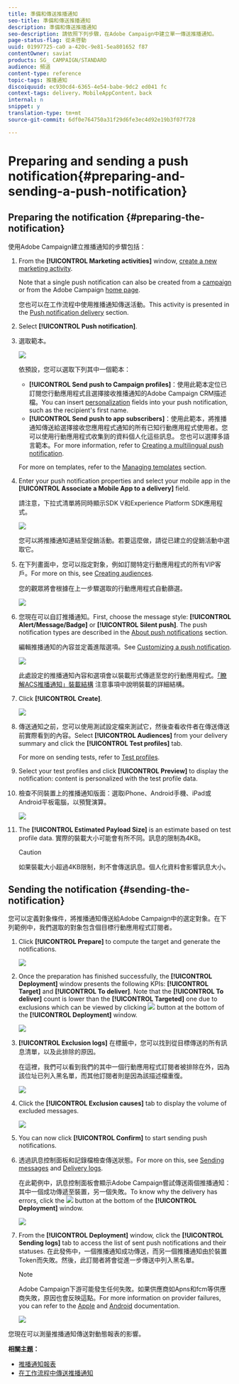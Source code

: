 ```yaml
---
title: 準備和傳送推播通知
seo-title: 準備和傳送推播通知
description: 準備和傳送推播通知
seo-description: 請依照下列步驟，在Adobe Campaign中建立單一傳送推播通知。
page-status-flag: 從未啓動
uuid: 01997725-ca0 a-420c-9e81-5ea801652 f87
contentOwner: saviat
products: SG_ CAMPAIGN/STANDARD
audience: 頻道
content-type: reference
topic-tags: 推播通知
discoiquuid: ec930cd4-6365-4e54-babe-9dc2 ed041 fc
context-tags: delivery，MobileAppContent，back
internal: n
snippet: y
translation-type: tm+mt
source-git-commit: 6df0e764750a31f29d6fe3ec4d92e19b3f07f728

---
```



# Preparing and sending a push notification{#preparing-and-sending-a-push-notification}

## Preparing the notification {#preparing-the-notification}

使用Adobe Campaign建立推播通知的步驟包括：

1. From the **[!UICONTROL Marketing activities]** window, [create a new marketing activity](../../start/using/marketing-activities.md#creating-a-marketing-activity).

   Note that a single push notification can also be created from a [campaign](../../start/using/marketing-activities.md#creating-a-marketing-activity) or from the Adobe Campaign [home page](../../start/using/interface-description.md#home-page).

   您也可以在工作流程中使用推播通知傳送活動。This activity is presented in the [Push notification delivery](../../automating/using/push-notification-delivery.md) section.

1. Select **[!UICONTROL Push notification]**.
1. 選取範本。

   ![](assets/push_notif_type.png)

   依預設，您可以選取下列其中一個範本：

   * **[!UICONTROL Send push to Campaign profiles]**：使用此範本定位已訂閱您行動應用程式且選擇接收推播通知的Adobe Campaign CRM描述檔。You can insert [personalization](../../designing/using/inserting-a-personalization-field.md) fields into your push notification, such as the recipient's first name.
   * **[!UICONTROL Send push to app subscribers]**：使用此範本，將推播通知傳送給選擇接收您應用程式通知的所有已知行動應用程式使用者。您可以使用行動應用程式收集到的資料個人化這些訊息。
   您也可以選擇多語言範本。For more information, refer to [Creating a multilingual push notification](../../channels/using/creating-a-multilingual-push-notification.md).

   For more on templates, refer to the [Managing templates](../../start/using/about-templates.md) section.

1. Enter your push notification properties and select your mobile app in the **[!UICONTROL Associate a Mobile App to a delivery]** field.

   請注意，下拉式清單將同時顯示SDK V和Experience Platform SDK應用程式。

   ![](assets/push_notif_properties.png)

   您可以將推播通知連結至促銷活動。若要這麼做，請從已建立的促銷活動中選取它。

1. 在下列畫面中，您可以指定對象，例如訂閱特定行動應用程式的所有VIP客戶。For more on this, see [Creating audiences](../../audiences/using/creating-audiences.md).

   您的觀眾將會根據在上一步驟選取的行動應用程式自動篩選。

   ![](assets/push_notif_audience.png)

1. 您現在可以自訂推播通知。First, choose the message style: **[!UICONTROL Alert/Message/Badge]** or **[!UICONTROL Silent push]**. The push notification types are described in the [About push notifications](../../channels/using/about-push-notifications.md) section.

   編輯推播通知的內容並定義進階選項。See [Customizing a push notification](../../channels/using/customizing-a-push-notification.md).

   ![](assets/push_notif_content.png)

   此處設定的推播通知內容和選項會以裝載形式傳遞至您的行動應用程式。[「瞭解ACS推播通知」裝載結構](https://helpx.adobe.com/campaign/kb/understanding-campaign-standard-push-notifications-payload-struc.html) 注意事項中說明裝載的詳細結構。

1. Click **[!UICONTROL Create]**.

   ![](assets/push_notif_content_2.png)

1. 傳送通知之前，您可以使用測試設定檔來測試它，然後查看收件者在傳送傳送前實際看到的內容。Select **[!UICONTROL Audiences]** from your delivery summary and click the **[!UICONTROL Test profiles]** tab.

   For more on sending tests, refer to [Test profiles](../../sending/using/managing-test-profiles-and-sending-proofs.md).

1. Select your test profiles and click **[!UICONTROL Preview]** to display the notification: content is personalized with the test profile data.
1. 檢查不同裝置上的推播通知版面：選取iPhone、Android手機、iPad或Android平板電腦，以預覽演算。

   ![](assets/push_notif_preview.png)

1. The **[!UICONTROL Estimated Payload Size]** is an estimate based on test profile data. 實際的裝載大小可能會有所不同。訊息的限制為4KB。

   >[!CAUTION]
   >
   >如果裝載大小超過4KB限制，則不會傳送訊息。個人化資料會影響訊息大小。

## Sending the notification {#sending-the-notification}

您可以定義對象條件，將推播通知傳送給Adobe Campaign中的選定對象。在下列範例中，我們選取的對象包含個目標行動應用程式訂閱者。

1. Click **[!UICONTROL Prepare]** to compute the target and generate the notifications.

   ![](assets/push_send_1.png)

1. Once the preparation has finished successfully, the **[!UICONTROL Deployment]** window presents the following KPIs: **[!UICONTROL Target]** and **[!UICONTROL To deliver]**. Note that the **[!UICONTROL To deliver]** count is lower than the **[!UICONTROL Targeted]** one due to exclusions which can be viewed by clicking ![](assets/lp_link_properties.png) button at the bottom of the **[!UICONTROL Deployment]** window.

   ![](assets/push_send_2.png)

1. **[!UICONTROL Exclusion logs]** 在標籤中，您可以找到從目標傳送的所有訊息清單，以及此排除的原因。

   在這裡，我們可以看到我們的其中一個行動應用程式訂閱者被排除在外，因為該位址已列入黑名單，而其他訂閱者則是因為該描述檔重復。

   ![](assets/push_send_5.png)

1. Click the **[!UICONTROL Exclusion causes]** tab to display the volume of excluded messages.

   ![](assets/push_send_7.png)

1. You can now click **[!UICONTROL Confirm]** to start sending push notifications.
1. 透過訊息控制面板和記錄檔檢查傳送狀態。For more on this, see [Sending messages](../../sending/using/confirming-the-send.md) and [Delivery logs](../../sending/using/monitoring-a-delivery.md#delivery-logs).

   在此範例中，訊息控制面板會顯示Adobe Campaign嘗試傳送兩個推播通知：其中一個成功傳遞至裝置，另一個失敗。To know why the delivery has errors, click the ![](assets/lp_link_properties.png) button at the bottom of the **[!UICONTROL Deployment]** window.

   ![](assets/push_send_4.png)

1. From the **[!UICONTROL Deployment]** window, click the **[!UICONTROL Sending logs]** tab to access the list of sent push notifications and their statuses. 在此發佈中，一個推播通知成功傳送，而另一個推播通知由於裝置Token而失敗。然後，此訂閱者將會從進一步傳送中列入黑名單。

   >[!NOTE]
   >
   >Adobe Campaign下游可能發生任何失敗。如果供應商如Apns和fcm等供應商失敗，原因也會反映這點。For more information on provider failures, you can refer to the [Apple](https://developer.apple.com/library/content/documentation/NetworkingInternet/Conceptual/RemoteNotificationsPG/CommunicatingwithAPNs.html) and [Android](https://firebase.google.com/docs/cloud-messaging/http-server-ref) documentation.

   ![](assets/push_send_6.png)

您現在可以測量推播通知傳送對動態報表的影響。

**相關主題：**

* [推播通知報表](../../reporting/using/push-notification-report.md)
* [在工作流程中傳送推播通知](../../automating/using/push-notification-delivery.md)

